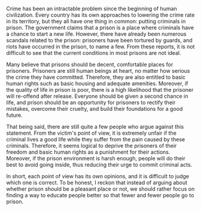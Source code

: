 Crime has been an intractable problem since the beginning of human civilization. Every country has its own approaches to lowering the crime rate in its territory, but they all have one thing in common: putting criminals in prison. The government claims that a prison is a place where criminals have a chance to start a new life. However, there have already been numerous scandals related to the prison: prisoners have been tortured by guards, and riots have occurred in the prison, to name a few. From these reports, it is not difficult to see that the current conditions in most prisons are not ideal.

Many believe that prisons should be decent, comfortable places for prisoners. Prisoners are still human beings at heart, no matter how serious the crime they have committed. Therefore, they are also entitled to basic human rights such as basic housing and adequate amenities. Moreover, if the quality of life in prison is poor, there is a high likelihood that the prisoner will re-offend after release. Everyone should be given a second chance in life, and prison should be an opportunity for prisoners to rectify their mistakes, overcome their cruelty, and build their foundations for a good future.

That being said, there are still quite a few people who argue against this statement. From the victim's point of view, it is extremely unfair if the criminal lives a good life while they suffer from the pain caused by these criminals. Therefore, it seems logical to deprive the prisoners of their freedom and basic human rights as a punishment for their actions. Moreover, if the prison environment is harsh enough, people will do their best to avoid going inside, thus reducing their urge to commit criminal acts.

In short, each point of view has its own opinions, and it is difficult to judge which one is correct. To be honest, I reckon that instead of arguing about whether prison should be a pleasant place or not, we should rather focus on finding a way to educate people better so that fewer and fewer people go to prison.